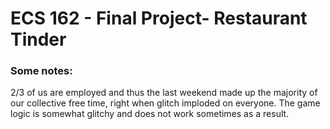 # ECS 162 - Final Project- Restaurant Tinder

### Some notes:
2/3 of us are employed and thus the last weekend made up the majority of our collective free time, right when glitch imploded on everyone. The game logic is somewhat glitchy and does not work sometimes as a result.